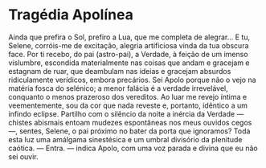 # Tragédia Apolínea

Ainda que prefira o Sol, prefiro a Lua, que me completa de alegrar... E tu, Selene, corróis-me de excitação, alegria artificiosa vinda da tua obscura face. Por ti recebo, do pai (astro-pai), a Verdade, à feição de um imenso vislumbre, escondida materialmente nas coisas que andam e gracejam e estagnam de ruar, que deambulam nas ideias e gracejam absurdos ridiculamente verídicos, embora precários.
Sei Apolo porque não o vejo na matéria fosca do selénico; a menor falácia é a verdade irrevelável, conquanto o menos prazeroso dos vereditos. Ao luar me revejo íntima e veementemente, sou da cor que nada reveste e, portanto, idêntico a um infindo eclipse. Partilho com o silêncio da noite a inércia da Verdade — chistes abismais entoam mudezes espontâneas nos meus ouvidos cegos —, sentes, Selene, o pai próximo no bater da porta que ignoramos?
Toda esta luz uma amálgama sinestésica e um umbral divisório da plenitude caótica.
— Entra. — indica Apolo, com uma voz parada e divina que eu não sei ouvir.
